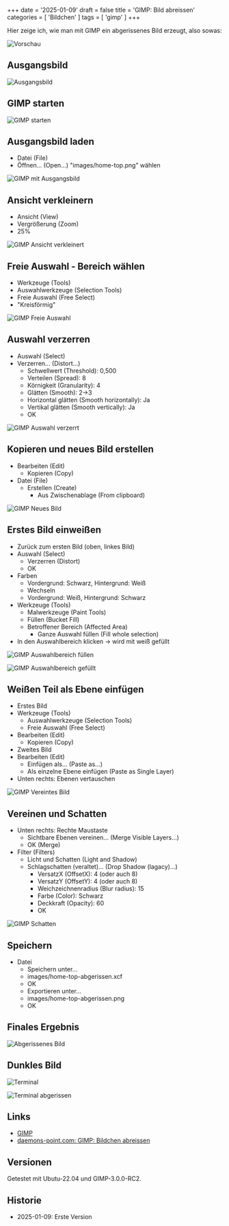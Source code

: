 +++
date = '2025-01-09'
draft = false
title = 'GIMP: Bild abreissen'
categories = [ 'Bildchen' ]
tags = [ 'gimp' ]
+++

<!--GIMP: Bild abreissen-->
<!--====================-->

Hier zeige ich, wie man mit GIMP ein abgerissenes
Bild erzeugt, also sowas:

![Vorschau](images/home-top-abgerissen.png?width=200pt)

<!--more-->

Ausgangsbild
------------

![Ausgangsbild](images/home-top.png?width=800pt)

GIMP starten
------------

![GIMP starten](images/02-gimp-starten.png?width=800pt)

Ausgangsbild laden
------------------

- Datei (File)
- Öffnen... (Open...) "images/home-top.png" wählen

![GIMP mit Ausgangsbild](images/03-gimp-ausgangsbild.png?width=800pt)

Ansicht verkleinern
-------------------

- Ansicht (View)
- Vergrößerung (Zoom)
- 25%

![GIMP Ansicht verkleinert](images/04-gimp-verkleinert.png?width=800pt)

Freie Auswahl - Bereich wählen
------------------------------

- Werkzeuge (Tools)
- Auswahlwerkzeuge (Selection Tools)
- Freie Auswahl (Free Select)
- "Kreisförmig"

![GIMP Freie Auswahl](images/06-gimp-freie-auswahl.png?width=800pt)

Auswahl verzerren
-----------------

- Auswahl (Select)
- Verzerren... (Distort...)
  - Schwellwert (Threshold): 0,500
  - Verteilen (Spread): 8
  - Körnigkeit (Granularity): 4
  - Glätten (Smooth): 2->3
  - Horizontal glätten (Smooth horizontally): Ja
  - Vertikal glätten (Smooth vertically): Ja
  - OK

![GIMP Auswahl verzerrt](images/08-gimp-auswahl-verzerrt.png?width=800pt)

Kopieren und neues Bild erstellen
---------------------------------

- Bearbeiten (Edit)
  - Kopieren (Copy)
- Datei (File)
  - Erstellen (Create)
    - Aus Zwischenablage (From clipboard)

![GIMP Neues Bild](images/09-gimp-neues-bild.png?width=800pt)

Erstes Bild einweißen
--------------------

- Zurück zum ersten Bild (oben, linkes Bild)
- Auswahl (Select)
  - Verzerren (Distort)
  - OK
- Farben 
  - Vordergrund: Schwarz, Hintergrund: Weiß
  - Wechseln
  - Vordergrund: Weiß, Hintergrund: Schwarz
- Werkzeuge (Tools)
  - Malwerkzeuge (Paint Tools)
  - Füllen (Bucket Fill)
  - Betroffener Bereich (Affected Area)
    - Ganze Auswahl füllen (Fill whole selection)
- In den Auswahlbereich klicken -> wird mit weiß gefüllt

![GIMP Auswahlbereich füllen](images/10-gimp-auswahl-fuellen.png?width=800pt)

![GIMP Auswahlbereich gefüllt](images/11-gimp-auswahl-gefuellt.png?width=800pt)

Weißen Teil als Ebene einfügen
------------------------------

- Erstes Bild
- Werkzeuge (Tools)
  - Auswahlwerkzeuge (Selection Tools)
  - Freie Auswahl (Free Select)
- Bearbeiten (Edit)
  - Kopieren (Copy)
- Zweites Bild
- Bearbeiten (Edit)
  - Einfügen als... (Paste as...)
  - Als einzelne Ebene einfügen (Paste as Single Layer)
- Unten rechts: Ebenen vertauschen

![GIMP Vereintes Bild](images/12-gimp-vereintes-bild.png?width=800pt)

Vereinen und Schatten
---------------------

- Unten rechts: Rechte Maustaste
  - Sichtbare Ebenen vereinen... (Merge Visible Layers...)
  - OK (Merge)
- Filter (Filters)
  - Licht und Schatten (Light and Shadow)
  - Schlagschatten (veraltet)... (Drop Shadow (lagacy)...)
    - VersatzX (OffsetX): 4 (oder auch 8)
    - VersatzY (OffsetY): 4 (oder auch 8)
    - Weichzeichnenradius (Blur radius): 15
    - Farbe (Color): Schwarz
    - Deckkraft (Opacity): 60
    - OK

![GIMP Schatten](images/13-gimp-schatten.png?with=800pt)

Speichern
---------

- Datei
  - Speichern unter...
  - images/home-top-abgerissen.xcf
  - OK
  - Exportieren unter...
  - images/home-top-abgerissen.png
  - OK
  
Finales Ergebnis
----------------

![Abgerissenes Bild](images/home-top-abgerissen.png?width=800pt)

Dunkles Bild
------------

![Terminal](images/terminal.png)

![Terminal abgerissen](images/terminal-abgrissen.png)

Links
-----

- [GIMP](https://www.gimp.org)
- [daemons-point.com: GIMP: Bildchen abreissen](https://daemons-point.com/blog/2020/05/30/gimp-abreissen/)

Versionen
---------

Getestet mit Ubutu-22.04 und GIMP-3.0.0-RC2.

Historie
--------

- 2025-01-09: Erste Version
